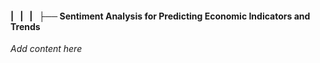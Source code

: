 #### |   |   |   ├── Sentiment Analysis for Predicting Economic Indicators and Trends

*Add content here*